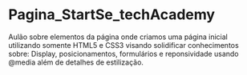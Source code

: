 # Pagina_StartSe_techAcademy

Aulão sobre elementos da página onde criamos uma página inicial utilizando somente HTML5 e CSS3
visando solidificar conhecimentos sobre:
Display, posicionamentos, formulários e reponsividade usando @media além de detalhes de estilização.
